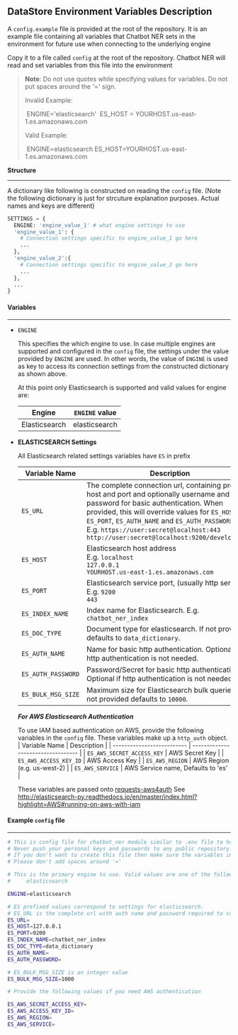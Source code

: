 ## DataStore Environment Variables Description

A `config.example` file is provided at the root of the repository. It is an example file containing all variables that Chatbot NER sets in the environment for future use when connecting to the underlying engine

Copy it to a file called `config` at the root of the repository. Chatbot NER will read and set variables from this file into the environment

> **Note**: Do not use quotes while specifying values for variables. Do not put spaces around the '=' sign.
>
> Invalid Example:
>
> ​		ENGINE='elasticsearch'
> ​		ES_HOST = YOURHOST.us-east-1.es.amazonaws.com
>
> Valid Example:
>
> ​		ENGINE=elasticsearch
> ​		ES_HOST=YOURHOST.us-east-1.es.amazonaws.com



**Structure**

-----

A dictionary like following is constructed on reading the `config` file. (Note the following dictionary is just for strcuture explanation purposes. Actual names and keys are different)

```python
SETTINGS = {
  ENGINE: 'engine_value_1' # what engine settings to use
  'engine_value_1': {
    # Connection settings specific to engine_value_1 go here
    ...
  },
  'engine_value_2':{
    # Connection settings specific to engine_value_2 go here
    ...
  },
  ...
}
```

#### Variables

---------------

- `ENGINE`

  This specifies the which engine to use. In case multiple engines are supported and configured in the `config` file, the settings under the value provided by `ENGINE` are used. In other words, the value of `ENGINE` is used as key to access its connection settings from the constructed dictionary as shown above.

  At this point only Elasticsearch is supported and valid values for engine are:	

  | Engine        | `ENGINE` value |
  | ------------- | -------------- |
  | Elasticsearch | elasticsearch  |

- **ELASTICSEARCH Settings**

  All Elasticsearch related settings variables have `ES` in prefix

  | Variable Name      | Description                              |
  | ------------------ | ---------------------------------------- |
  | `ES_URL`           | The complete connection url, containing protocol, host and port and optionally username and password for basic authentication. When provided, this will override values for `ES_HOST`, `ES_PORT`, `ES_AUTH_NAME` and `ES_AUTH_PASSWORD` <br/>E.g. `https://user:secret@localhost:443`<br/>`http://user:secret@localhost:9200/development/` |
  | `ES_HOST`          | Elasticsearch host address <br/>E.g. `localhost`<br/>`127.0.0.1`<br/>`YOURHOST.us-east-1.es.amazonaws.com` |
  | `ES_PORT`          | Elasticsearch service port, (usually http service) E.g. `9200` <br/> `443` |
  | `ES_INDEX_NAME`    | Index name for Elasticsearch. E.g. `chatbot_ner_index` |
  | `ES_DOC_TYPE`      | Document type for elasticsearch. If not provided defaults to `data_dictionary`. |
  | `ES_AUTH_NAME`     | Name for basic http authentication. Optional if http authentication is not needed. |
  | `ES_AUTH_PASSWORD` | Password/Secret for basic http authentication. Optional if http authentication is not needed. |
  | `ES_BULK_MSG_SIZE` | Maximum size for Elasticsearch bulk queries. If not provided defaults to `10000`. |

  ***For AWS Elasticsearch Authentication***

  To use IAM based authentication on AWS, provide the following variables in the `config` file. These variables make up a `http_auth` object.
  | Variable Name              | Description                        |
  | -------------------------- | ---------------------------------- |
  | `ES_AWS_SECRET_ACCESS_KEY` | AWS Secret Key                     |
  | `ES_AWS_ACCESS_KEY_ID`     | AWS Access Key                     |
  | `ES_AWS_REGION`            | AWS Region (e.g. us-west-2)        |
  | `ES_AWS_SERVICE`           | AWS Service name, Defaults to 'es' |

  These variables are passed onto [requests-aws4auth](https://pypi.python.org/pypi/requests-aws4auth)
  See  http://elasticsearch-py.readthedocs.io/en/master/index.html?highlight=AWS#running-on-aws-with-iam



#### Example `config` file

----------

```bash
# This is config file for chatbot_ner module similar to .env file to hold settings
# Never push your personal keys and passwords to any public repository!
# If you don't want to create this file then make sure the variables in this file are in the environment. 
# Please don't add spaces around '='

# This is the primary engine to use. Valid values are one of the following:
#     elasticsearch

ENGINE=elasticsearch

# ES prefixed values correspond to settings for elasticsearch.
# ES_URL is the complete url with auth name and password required to connect. If provided, this will override ES_HOST, ES_PORT, ES_AUTH_NAME, ES_AUTH_PASSWORD
ES_URL=
ES_HOST=127.0.0.1
ES_PORT=9200
ES_INDEX_NAME=chatbot_ner_index
ES_DOC_TYPE=data_dictionary
ES_AUTH_NAME=
ES_AUTH_PASSWORD=

# ES_BULK_MSG_SIZE is an integer value
ES_BULK_MSG_SIZE=1000

# Provide the following values if you need AWS authentication

ES_AWS_SECRET_ACCESS_KEY=
ES_AWS_ACCESS_KEY_ID=
ES_AWS_REGION=
ES_AWS_SERVICE=
```

